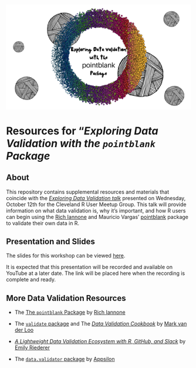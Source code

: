 
<center>

![](images/readmelogo.png)

</center>

# Resources for “*Exploring Data Validation with the `pointblank` Package*

## About

This repository contains supplemental resources and materials that
coincide with the [*Exploring Data Validation
talk*](https://www.meetup.com/cleveland-user-group/events/284903377/)
presented on Wednesday, October 12th for the Cleveland R User Meetup
Group. This talk will provide information on what data validation is,
why it’s important, and how R users can begin using the [Rich
Iannone](https://twitter.com/riannone) and Mauricio Vargas’
[pointblank](https://rich-iannone.github.io/pointblank/) package to
validate their own data in R.

## Presentation and Slides

The slides for this workshop can be viewed
[here](https://meghansaha.github.io/exploring_validation/).

It is expected that this presentation will be recorded and available on
YouTube at a later date. The link will be placed here when the recording
is complete and ready.

## More Data Validation Resources

-   The [The `pointblank`
    Package](https://github.com/rich-iannone/pointblank) by [Rich
    Iannone](https://twitter.com/riannone)

-   The [`validate` package](https://github.com/data-cleaning/validate)
    and The [*Data Validation
    Cookbook*](https://data-cleaning.github.io/validate/) by [Mark van
    der Loo](http://www.markvanderloo.eu/)

-   [*A Lightweight Data Validation Ecosystem with R, GitHub, and
    Slack*](https://emilyriederer.netlify.app/post/data-valid-lightweight/)
    by [Emily Riederer](https://emilyriederer.netlify.app/about/)

-   The [`data.validator`
    package](https://github.com/Appsilon/data.validator) by
    [Appsilon](https://appsilon.com/)
